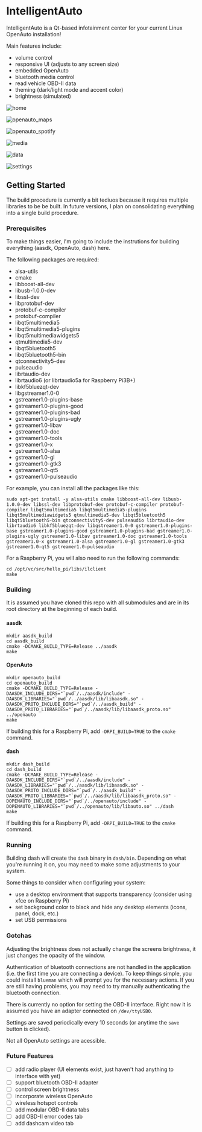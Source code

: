 # IntelligentAuto

IntelligentAuto is a Qt-based infotainment center for your current Linux OpenAuto installation!

Main features include:

* volume control
* responsive UI (adjusts to any screen size)
* embedded OpenAuto
* bluetooth media control
* read vehicle OBD-II data
* theming (dark/light mode and accent color)
* brightness (simulated)

![home](https://github.com/rsjudka/intelligent-auto/blob/master/docs/imgs/home.png)

![openauto_maps](https://github.com/rsjudka/intelligent-auto/blob/master/docs/imgs/openauto_maps.png)

![openauto_spotify](https://github.com/rsjudka/intelligent-auto/blob/master/docs/imgs/openauto_spotify.png)

![media](https://github.com/rsjudka/intelligent-auto/blob/master/docs/imgs/media.png)

![data](https://github.com/rsjudka/intelligent-auto/blob/master/docs/imgs/data.png)

![settings](https://github.com/rsjudka/intelligent-auto/blob/master/docs/imgs/settings.png)

## Getting Started

The build procedure is currently a bit tediuos because it requires multiple libraries to be be built. In future versions, I plan on consolidating everything into a single build procedure.

### Prerequisites

To make things easier, I'm going to include the instrutions for building everything (aasdk, OpenAuto, dash) here.

The following packages are required:

* alsa-utils
* cmake
* libboost-all-dev
* libusb-1.0.0-dev
* libssl-dev
* libprotobuf-dev
* protobuf-c-compiler
* protobuf-compiler
* libqt5multimedia5
* libqt5multimedia5-plugins
* libqt5multimediawidgets5
* qtmultimedia5-dev
* libqt5bluetooth5
* libqt5bluetooth5-bin
* qtconnectivity5-dev
* pulseaudio
* librtaudio-dev
* librtaudio6 (or librtaudio5a for Raspberry Pi3B+)
* libkf5bluezqt-dev
* libgstreamer1.0-0
* gstreamer1.0-plugins-base
* gstreamer1.0-plugins-good
* gstreamer1.0-plugins-bad
* gstreamer1.0-plugins-ugly
* gstreamer1.0-libav
* gstreamer1.0-doc
* gstreamer1.0-tools
* gstreamer1.0-x
* gstreamer1.0-alsa
* gstreamer1.0-gl
* gstreamer1.0-gtk3
* gstreamer1.0-qt5
* gstreamer1.0-pulseaudio

For example, you can install all the packages like this:

```
sudo apt-get install -y alsa-utils cmake libboost-all-dev libusb-1.0.0-dev libssl-dev libprotobuf-dev protobuf-c-compiler protobuf-compiler libqt5multimedia5 libqt5multimedia5-plugins libqt5multimediawidgets5 qtmultimedia5-dev libqt5bluetooth5 libqt5bluetooth5-bin qtconnectivity5-dev pulseaudio librtaudio-dev librtaudio6 libkf5bluezqt-dev libgstreamer1.0-0 gstreamer1.0-plugins-base gstreamer1.0-plugins-good gstreamer1.0-plugins-bad gstreamer1.0-plugins-ugly gstreamer1.0-libav gstreamer1.0-doc gstreamer1.0-tools gstreamer1.0-x gstreamer1.0-alsa gstreamer1.0-gl gstreamer1.0-gtk3 gstreamer1.0-qt5 gstreamer1.0-pulseaudio
```

For a Raspberry Pi, you will also need to run the following commands:
```
cd /opt/vc/src/hello_pi/libs/ilclient
make
```

### Building

It is assumed you have cloned this repo with all submodules and are in its root directory at the beginning of each build.

#### aasdk

```
mkdir aasdk_build
cd aasdk_build
cmake -DCMAKE_BUILD_TYPE=Release ../aasdk
make
```

#### OpenAuto

```
mkdir openauto_build
cd openauto_build
cmake -DCMAKE_BUILD_TYPE=Release -DAASDK_INCLUDE_DIRS="`pwd`/../aasdk/include" -DAASDK_LIBRARIES="`pwd`/../aasdk/lib/libaasdk.so" -DAASDK_PROTO_INCLUDE_DIRS="`pwd`/../aasdk_build" -DAASDK_PROTO_LIBRARIES="`pwd`/../aasdk/lib/libaasdk_proto.so" ../openauto
make
```

If building this for a Raspberry Pi, add `-DRPI_BUILD=TRUE` to the `cmake` command.

#### dash

```
mkdir dash_build
cd dash_build
cmake -DCMAKE_BUILD_TYPE=Release -DAASDK_INCLUDE_DIRS="`pwd`/../aasdk/include" -DAASDK_LIBRARIES="`pwd`/../aasdk/lib/libaasdk.so" -DAASDK_PROTO_INCLUDE_DIRS="`pwd`/../aasdk_build" -DAASDK_PROTO_LIBRARIES="`pwd`/../aasdk/lib/libaasdk_proto.so" -DOPENAUTO_INCLUDE_DIRS="`pwd`/../openauto/include" -DOPENAUTO_LIBRARIES="`pwd`/../openauto/lib/libauto.so" ../dash
make
```

If building this for a Raspberry Pi, add `-DRPI_BUILD=TRUE` to the `cmake` command.

### Running

Building dash will create the `dash` binary in `dash/bin`. Depending on what you're running it on, you may need to make some adjustments to your system.

Some things to consider when configuring your system:

* use a desktop environment that supports transparency (consider using xfce on Raspberry Pi)
* set background color to black and hide any desktop elements (icons, panel, dock, etc.)
* set USB permissions

### Gotchas

Adjusting the brightness does not actually change the screens brightness, it just changes the opacity of the window.

Authentication of bluetooth connections are not handled in the application (i.e. the first time you are connecting a device). To keep things simple, you could install `blueman` which will prompt you for the necessary actions. If you are still having problems, you may need to try manually authenticating the bluetooth connection.

There is currently no option for setting the OBD-II interface. Right now it is assumed you have an adapter connected on `/dev/ttyUSB0`.

Settings are saved periodically every 10 seconds (or anytime the `save` button is clicked).

Not all OpenAuto settings are acessible.

### Future Features

- [ ] add radio player (UI elements exist, just haven't had anything to interface with yet)
- [ ] support bluetooth OBD-II adapter
- [ ] control screen brightness
- [ ] incorporate wireless OpenAuto
- [ ] wireless hotspot controls
- [ ] add modular OBD-II data tabs
- [ ] add OBD-II error codes tab
- [ ] add dashcam video tab
